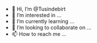 - 👋 Hi, I’m @Tusindebirt
- 👀 I’m interested in ...
- 🌱 I’m currently learning ...
- 💞️ I’m looking to collaborate on ...
- 📫 How to reach me ...

<!---
Tusindebirt/Tusindebirt is a ✨ special ✨ repository because its `README.md` (this file) appears on your GitHub profile.
You can click the Preview link to take a look at your changes.
--->
